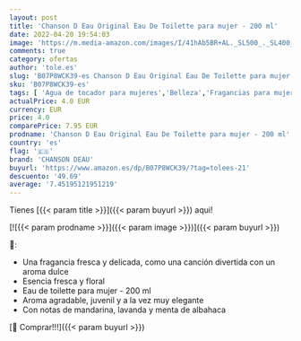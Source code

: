 ```yaml
---
layout: post
title: 'Chanson D Eau Original Eau De Toilette para mujer - 200 ml'
date: 2022-04-20 19:54:03
image: 'https://m.media-amazon.com/images/I/41hAb5BR+AL._SL500_._SL400_.jpg'
comments: true
category: ofertas
author: 'tole.es'
slug: 'B07P8WCK39-es Chanson D Eau Original Eau De Toilette para mujer - 200 ml'
sku: 'B07P8WCK39-es'
tags: [ 'Agua de tocador para mujeres','Belleza','Fragancias para mujeres','Perfumes y fragancias','chanson deau','de','eau','toilette','🇪🇸', ]
actualPrice: 4.0 EUR
currency: EUR
price: 4.0
comparePrice: 7.95 EUR
prodname: 'Chanson D Eau Original Eau De Toilette para mujer - 200 ml'
country: 'es'
flag: '🇪🇸'
brand: 'CHANSON DEAU'
buyurl: 'https://www.amazon.es/dp/B07P8WCK39/?tag=tolees-21'
descuento: '49.69'
average: '7.45195121951219'
---
```


Tienes [{{< param title >}}]({{< param buyurl >}}) aqui!

[![{{< param prodname >}}]({{< param image >}})]({{< param buyurl >}})

🔎:

- Una fragancia fresca y delicada, como una canción divertida con un aroma dulce
- Esencia fresca y floral
- Eau de toilette para mujer - 200 ml
- Aroma agradable, juvenil y a la vez muy elegante
- Con notas de mandarina, lavanda y menta de albahaca

[🛒 Comprar!!!]({{< param buyurl >}})
